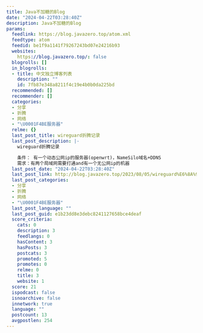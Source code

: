 ```yaml
---
title: Java不加糖的Blog
date: "2024-04-22T03:28:40Z"
description: Java不加糖的Blog
params:
  feedlink: https://blog.javazero.top/atom.xml
  feedtype: atom
  feedid: be1f9a1141f79267243bd07e24216b93
  websites:
    https://blog.javazero.top/: false
  blogrolls: []
  in_blogrolls:
  - title: 中文独立博客列表
    description: ""
    id: 7fb87e348a8211f4c19e4b0b0da225bd
  recommended: []
  recommender: []
  categories:
  - 分享
  - 折腾
  - 网络
  - "\U0001F4BE服务器"
  relme: {}
  last_post_title: wireguard折腾记录
  last_post_description: |-
    wireguard折腾记录

    条件： 有一个动态公网ip的服务器(openwrt)，NameSilo域名+DDNS
    需求：有两个局域网需要打通and有一个无公网ip的机器
  last_post_date: "2024-04-22T03:28:40Z"
  last_post_link: http://blog.javazero.top/2023/08/05/wireguard%E6%8A%98%E8%85%BE/
  last_post_categories:
  - 分享
  - 折腾
  - 网络
  - "\U0001F4BE服务器"
  last_post_language: ""
  last_post_guid: e1b23dd8e3debc8241127658bce4deaf
  score_criteria:
    cats: 0
    description: 3
    feedlangs: 0
    hasContent: 3
    hasPosts: 3
    postcats: 3
    promoted: 5
    promotes: 0
    relme: 0
    title: 3
    website: 1
  score: 21
  ispodcast: false
  isnoarchive: false
  innetwork: true
  language: ""
  postcount: 13
  avgpostlen: 254
---
```

